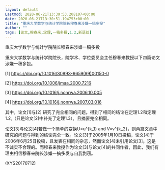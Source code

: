 ```yaml
---
layout: default
Lastmod: 2020-06-21T13:30:53.208107+00:00
date: 2020-06-21T13:30:51.194753+00:00
title: "重庆大学数学与统计学院院长穆春来涉嫌一稿多投"
author: ""
tags: [论文,穆春来,定理,一稿多投,1.2,新语丝]
---
```


重庆大学数学与统计学院院长穆春来涉嫌一稿多投

重庆大学数学与统计学院院长，院学术、学位委员会主任穆春来教授以下四篇论文涉嫌一稿多投。

[1] https://doi.org/10.1016/S0893-9659(99)00150-0

[2] https://doi.org/10.1006/jmaa.2000.7216

[3] https://doi.org/10.1016/j.nonrwa.2006.10.005

[4] https://doi.org/10.1016/j.nonrwa.2007.03.016

其中，论文[1]与[2] 研究了完全相同的问题，得到了相同的结论在定理1.2和定理1.2,（只是论文[2]中补充了定理1.3），且摘要完全相同。

论文[3]与论文[4]若做一个简单的变换U=u^{k_1} and V=v^{k_2}，则两篇文章中研究的问题与得到的结论完全一致。论文[3]于2005年1月10日投稿，论文[4]于2006年6月25日投稿，且发表在相同的杂志，然而论文[4]未引用论文[3]，这是不诚实不合理的。而穆春来教授作为论文[3]与论文[4]的共同作者，因此，我们有理由相信穆春来院长涉嫌一搞多发与自我剽窃。

(XYS20170712)

